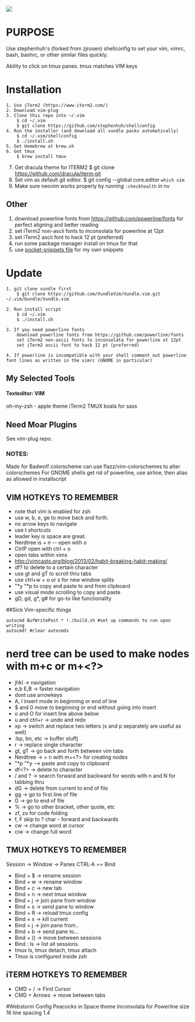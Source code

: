[![](http://img.shields.io/badge/unicorn-approved-ff69b4.svg)](https://www.youtube.com/watch?v=9auOCbH5Ns4)
# PURPOSE 
Use stephenhuh's (forked from zjrosen)
shellconfig to set your vim, vimrc, bash, bashrc, or other similar files quickly.

Ability to click on tmux panes.
tmux matches VIM keys

# Installation

	1. Use iTerm2 (https://www.iterm2.com/)
	2. Download vim-plug
	3. Clone this repo into ~/.vim
		$ cd ~/.vim
		$ git clone https://github.com/stephenhuh/shellconfig 
	4. Run the installer (and download all vundle packs automatically)
		$ cd ~/.vim/shellconfig
		$ ./install.sh
	5. Get Homebrew at brew.sh
	6. Get tmux 
		$ brew install tmux
  7. Get dracula theme for ITERM2
    $ git clone https://github.com/dracula/iterm.git
  8. Set vim as default git editor.
    $ git config --global core.editor `which vim`
  9. Make sure neovim works properly by running `:checkhealth` in nv

## Other
1. download powerline fonts from https://github.com/powerline/fonts for perfect aligning and better reading
2. set iTerm2 non-ascii fonts to inconsolata for powerline at 12pt
3. set iTerm2 ascii font to hack 12 pt (preferred)
4. run some package manager install on tmux for that
5. use [pocket-snippets file](pocket-snippets.md) for my own snippets 

# Update
	1. git clone vundle first
		$ git clone https://github.com/VundleVim/Vundle.vim.git ~/.vim/bundle/Vundle.vim

	2. Run install script
		$ cd ~/.vim
		$ ./install.sh

	3. If you need powerline fonts
		download powerline fonts from https://github.com/powerline/fonts
		set iTerm2 non-ascii fonts to inconsolata for powerline at 12pt
		set iTerm2 ascii font to hack 12 pt (preferred)
	
	4. If powerline is incompatible with your shell comment out powerline font lines as written in the vimrc (GNOME in particular)

## My Selected Tools
#### Texteditor: VIM
oh-my-zsh - apple theme
iTerm2
TMUX
koala for sass

## Need Moar Plugins
See vim-plug repo.

### NOTES:
Made for Badwolf colorscheme
can use flazz/vim-colorschemes to alter colorschemes
For GNOME shells get rid of powerline, use airline, then alias as allowed in installscript

VIM HOTKEYS TO REMEMBER
---
* note that vim is enabled for zsh
* use w, b, e, ge to move back and forth.
* no arrow keys to navigate
* use t<char> shortcuts
* leader key is space are great.
* Nerdtree is <ldr> + n  -- open with o
* CtrlP open with ctrl + o
* open tabs within vims
* http://vimcasts.org/blog/2013/02/habit-breaking-habit-making/
* df? to delete to  a certain character
* use gt and gT to scroll thru tabs
* use ctrl+w + o or s for new window splits
* "*y "*p to copy and paste to and from clipboard
* use visual mode scrolling to copy and paste
* gD, gd, g*, g# for go-to like functionality

##Sick Vim-specific things

```
autocmd BufWritePost * !./build.sh #set up commands to run upon writing
autocmd! #clear autocmds
```

nerd tree can be used to make nodes with m+c or m+<?>
=======
* jhkl -> navigation
* e,b E,B -> faster navigation
* dont use arrowkeys
* A, I insert mode in beginning or end of line
* $ and 0 move to beginning or end without going into insert
* o and O for insert line above below 
* u and ctrl+r -> undo and redo
* xp -> switch and replace two letters (x and p separately are useful as well)
* :bp, bn, etc -> buffer stuffj
* r -> replace single character
* gt, gT -> go back and forth between vim tabs
* Nerdtree -> <ldr> + n with m+<?> for creating nodes
* "*p  "*y --> paste and copy to clipboard
* df<?> -> delete to character
* / and ? -> search forward and backward for words with n and N for tabbing thru
* dG -> delete from current to end of file
* gg -> go to first line of file
* G -> go to end of file
* % -> go to other bracket, other quote, etc
* zf, zo for code folding
* f<?>, F<?> skip to ? char - forward and backwards
* cw -> change word at cursor
* ciw -> change full word 

TMUX HOTKEYS TO REMEMBER
---
Session -> Window -> Panes
CTRL-A == Bind
* Bind + $ -> rename session
* Bind + w -> rename window
* Bind + c -> new tab
* Bind + n -> next tmux window
* Bind + j -> join pane from window
* Bind + s -> send pane to window
* Bind + R -> reload tmux config
* Bind + x -> kill current
* Bind + j -> join pane from..
* Bind + b -> send pane to...
* Bind + () -> move between sessions
* Bind : ls -> list all sessions.
* tmux ls, tmux detach, tmux attach
* Tmux is configured inside zsh

iTERM HOTKEYS TO REMEMBER
---
* CMD + / -> Find Cursor
* CMD + Arrows -> move between tabs

#Webstorm Config
Peacocks in Space theme
Inconsolata for Powerline size 16 line spacing 1.4
